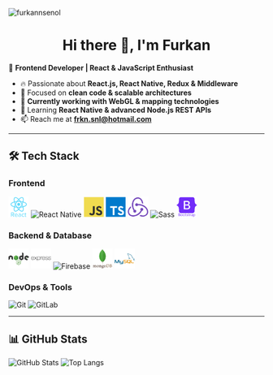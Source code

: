 <p align="left">
  <img src="https://komarev.com/ghpvc/?username=furkannsenol&label=Profile%20views&color=0e75b6&style=flat" alt="furkannsenol" />
</p>

<h1 align="center">Hi there 👋, I'm Furkan</h1>

🚀 **Frontend Developer | React & JavaScript Enthusiast**  

- 🔥 Passionate about **React.js, React Native, Redux & Middleware**
- 🎯 Focused on **clean code & scalable architectures**
- 🏢 **Currently working with WebGL & mapping technologies**
- 🌱 Learning **React Native & advanced Node.js REST APIs**
- 📫 Reach me at **frkn.snl@hotmail.com**

---

## 🛠️ Tech Stack
### Frontend
<p align="left">
  <img src="https://raw.githubusercontent.com/devicons/devicon/master/icons/react/react-original-wordmark.svg" alt="React.js" width="40" height="40"/>
  <img src="https://reactnative.dev/img/header_logo.svg" alt="React Native" width="40" height="40"/>
  <img src="https://raw.githubusercontent.com/devicons/devicon/master/icons/javascript/javascript-original.svg" alt="JavaScript" width="40" height="40"/>
  <img src="https://raw.githubusercontent.com/devicons/devicon/master/icons/typescript/typescript-original.svg" alt="TypeScript" width="40" height="40"/>
  <img src="https://raw.githubusercontent.com/devicons/devicon/master/icons/redux/redux-original.svg" alt="Redux" width="40" height="40"/>
  <img src="https://www.vectorlogo.zone/logos/sass-lang/sass-lang-icon.svg" alt="Sass" width="40" height="40"/>
  <img src="https://raw.githubusercontent.com/devicons/devicon/master/icons/bootstrap/bootstrap-plain-wordmark.svg" alt="Bootstrap" width="40" height="40"/>
</p>

### Backend & Database
<p align="left">
  <img src="https://raw.githubusercontent.com/devicons/devicon/master/icons/nodejs/nodejs-original-wordmark.svg" alt="Node.js" width="40" height="40"/>
  <img src="https://raw.githubusercontent.com/devicons/devicon/master/icons/express/express-original-wordmark.svg" alt="Express.js" width="40" height="40"/>
  <img src="https://www.vectorlogo.zone/logos/firebase/firebase-icon.svg" alt="Firebase" width="40" height="40"/>
  <img src="https://raw.githubusercontent.com/devicons/devicon/master/icons/mongodb/mongodb-original-wordmark.svg" alt="MongoDB" width="40" height="40"/>
  <img src="https://raw.githubusercontent.com/devicons/devicon/master/icons/mysql/mysql-original-wordmark.svg" alt="MySQL" width="40" height="40"/>
</p>

### DevOps & Tools
<p align="left">
  <img src="https://www.vectorlogo.zone/logos/git-scm/git-scm-icon.svg" alt="Git" width="40" height="40"/>
  <img src="https://about.gitlab.com/images/press/logo/png/gitlab-logo-500.png" alt="GitLab" width="40" height="40"/>
</p>

---

## 📊 GitHub Stats
<div align="left">
  <img src="https://github-readme-stats.vercel.app/api?username=furkannsenol&show_icons=true&theme=radical" alt="GitHub Stats" height="165px"/>
  <img src="https://github-readme-stats.vercel.app/api/top-langs/?username=furkannsenol&layout=compact&theme=radical" alt="Top Langs" height="165px"/>
</div>

